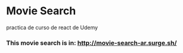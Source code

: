 

# Movie Search
practica de curso de react de Udemy

### This movie search is in: http://movie-search-ar.surge.sh/
